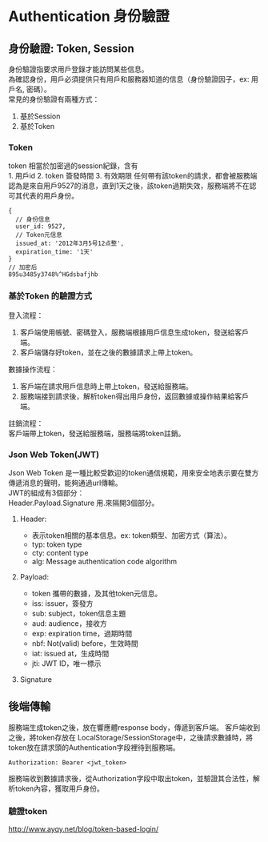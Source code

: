 # Authentication 身份驗證
## 身份驗證: Token, Session
身份驗證指要求用戶登錄才能訪問某些信息。  	
為確認身份，用戶必須提供只有用戶和服務器知道的信息（身份驗證因子，ex: 用戶名, 密碼）。  	
常見的身份驗證有兩種方式：  	
1. 基於Session
2. 基於Token
### Token
token 相當於加密過的session紀錄，含有 	
	1. 用戶id
	2. token 簽發時間
	3. 有效期限
任何帶有該token的請求，都會被服務端認為是來自用戶9527的消息，直到1天之後，該token過期失效，服務端將不在認可其代表的用戶身份。  	
```
{
  // 身份信息
  user_id: 9527,
  // Token元信息
  issued_at: '2012年3月5号12点整',
  expiration_time: '1天'
}
// 加密后
895u3485y3748%^HGdsbafjhb	
```	
### 基於Token 的驗證方式
登入流程：  	
1. 客戶端使用帳號、密碼登入，服務端根據用戶信息生成token，發送給客戶端。
2. 客戶端儲存好token，並在之後的數據請求上帶上token。  	

數據操作流程：  	
1. 客戶端在請求用戶信息時上帶上token，發送給服務端。
2. 服務端接到請求後，解析token得出用戶身份，返回數據或操作結果給客戶端。  	

註銷流程：  	
客戶端帶上token，發送給服務端，服務端將token註銷。
### Json Web Token(JWT)
Json Web Token 是一種比較受歡迎的token通信規範，用來安全地表示要在雙方傳遞消息的聲明，能夠通過url傳輸。  	
JWT的組成有3個部分：  	
Header.Payload.Signature
用.來隔開3個部分。
1. Header:
	- 表示token相關的基本信息。ex: token類型、加密方式（算法）。
	- typ: token type
	- cty: content type
	- alg: Message authentication code algorithm
2. Payload:
   - token 攜帶的數據，及其他token元信息。
   - iss: issuer，簽發方
   - sub: subject，token信息主題
   - aud: audience，接收方
   - exp: expiration time，過期時間
   - nbf: Not(valid) before，生效時間
   - iat: issued at，生成時間
   - jti: JWT ID，唯一標示
	
3. Signature
## 後端傳輸
服務端生成token之後，放在響應體response body，傳遞到客戶端。
客戶端收到之後，將token存放在 LocalStorage/SessionStorage中，之後請求數據時，將token放在請求頭的Authentication字段裡待到服務端。
```
Authorization: Bearer <jwt_token>
```
服務端收到數據請求後，從Authorization字段中取出token，並驗證其合法性，解析token內容，獲取用戶身份。
### 驗證token
	
	
	
http://www.ayqy.net/blog/token-based-login/
